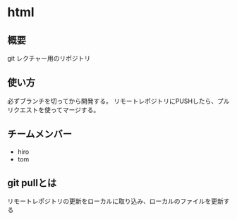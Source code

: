 # html

## 概要
git レクチャー用のリポジトリ

## 使い方
必ずブランチを切ってから開発する。
リモートレポジトリにPUSHしたら、プルリクエストを使ってマージする。

## チームメンバー
* hiro
* tom

## git pullとは
リモートレポジトリの更新をローカルに取り込み、ローカルのファイルを更新する
